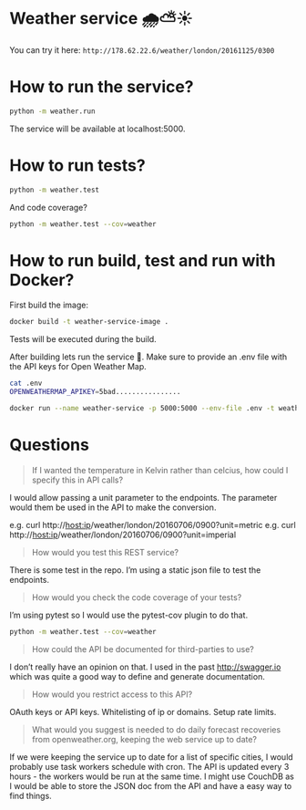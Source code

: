 # Weather service 🌧⛅️☀️

You can try it here: `http://178.62.22.6/weather/london/20161125/0300`

# How to run the service?

```bash
python -m weather.run
```

The service will be available at localhost:5000.

# How to run tests?

```bash
python -m weather.test
```

And code coverage?

```bash
python -m weather.test --cov=weather
```

# How to run build, test and run with Docker?

First build the image:

```bash
docker build -t weather-service-image .
```

Tests will be executed during the build.

After building lets run the service 🚀. Make sure to provide an .env file with
the API keys for Open Weather Map.

```bash
cat .env
OPENWEATHERMAP_APIKEY=5bad................
```


```bash
docker run --name weather-service -p 5000:5000 --env-file .env -t weather-service-image
```

# Questions

> If I wanted the temperature in Kelvin rather than celcius, how could I specify this in API calls?

I would allow passing a unit parameter to the endpoints. The parameter would
them be used in the API to make the conversion.

e.g. curl http://<host:ip>/weather/london/20160706/0900?unit=metric
e.g. curl http://<host:ip>/weather/london/20160706/0900?unit=imperial

> How would you test this REST service?

There is some test in the repo. I’m using a static json file to test the
endpoints.

> How would you check the code coverage of your tests?

I’m using pytest so I would use the pytest-cov plugin to do that.

```bash
python -m weather.test --cov=weather
```

> How could the API be documented for third-parties to use?

I don’t really have an opinion on that. I used in the past http://swagger.io
which was quite a good way to define and generate documentation.

> How would you restrict access to this API?

OAuth keys or API keys. Whitelisting of ip or domains. Setup rate limits.

> What would you suggest is needed to do daily forecast recoveries from openweather.org, keeping the web service up to date?

If we were keeping the service up to date for a list of specific cities, I would
probably use task workers schedule with cron. The API is updated every 3 hours -
the workers would be run at the same time. I might use CouchDB as I would be
able to store the JSON doc from the API and have a easy way to find things.

